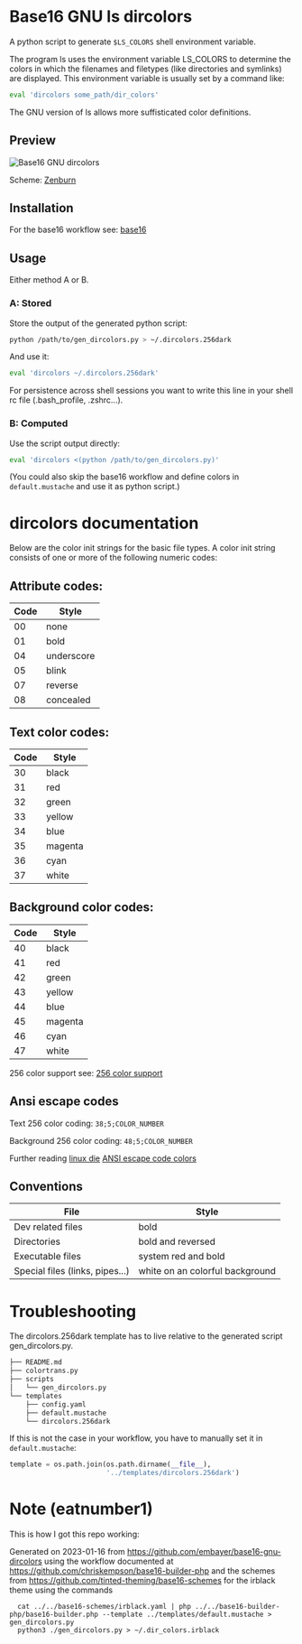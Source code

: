 # Base16 GNU ls dircolors

A python script to generate `$LS_COLORS` shell environment variable.

The program ls uses the environment variable LS_COLORS to determine the colors
in which the filenames and filetypes (like directories and symlinks) are displayed.
This environment variable is usually set by a command like:

``` bash
eval 'dircolors some_path/dir_colors'
```

The GNU version of ls allows more suffisticated color definitions.

## Preview

![Base16 GNU dircolors](https://github.com/embayer/base16-gnu-dircolors/raw/master/base16-gnu-dircolors.png)

Scheme: [Zenburn](https://github.com/elnawe/base16-zenburn-scheme)

## Installation

For the base16 workflow see:
[base16](https://github.com/chriskempson/base16)

## Usage

Either method A or B.

### A: Stored

Store the output of the generated python script:

``` bash
python /path/to/gen_dircolors.py > ~/.dircolors.256dark
```

And use it:

``` bash
eval 'dircolors ~/.dircolors.256dark'
```

For persistence across shell sessions you want to
write this line in your shell rc file (.bash_profile, .zshrc...).

### B: Computed

Use the script output directly:

``` bash
eval 'dircolors <(python /path/to/gen_dircolors.py)'
```

(You could also skip the base16 workflow and define
colors in `default.mustache` and use it as python script.)

# dircolors documentation

Below are the color init strings for the basic file types. A color init
string consists of one or more of the following numeric codes:

## Attribute codes:

Code | Style
---- | -----
00 | none
01 | bold
04 | underscore
05 | blink
07 | reverse
08 | concealed

## Text color codes:

Code | Style
---- | -----
30 | black
31 | red
32 | green
33 | yellow
34 | blue
35 | magenta
36 | cyan
37 | white

## Background color codes:

Code | Style
---- | -----
40 | black
41 | red
42 | green
43 | yellow
44 | blue
45 | magenta
46 | cyan
47 | white

256 color support see:
[256 color support](http://www.mail-archive.com/bug-coreutils@gnu.org/msg11030.html)

## Ansi escape codes

Text 256 color coding:
`38;5;COLOR_NUMBER`

Background 256 color coding:
`48;5;COLOR_NUMBER`

Further reading
[linux die](https://linux.die.net/man/5/dir_colors)
[ANSI escape code colors](https://en.wikipedia.org/wiki/ANSI_escape_code#Colors)

## Conventions

File | Style
---- | -----
Dev related files | bold
Directories | bold and reversed
Executable files | system red and bold
Special files (links, pipes...) | white on an colorful background

# Troubleshooting

The dircolors.256dark template has to live relative to
the generated script gen_dircolors.py.

``` bash
├── README.md
├── colortrans.py
├── scripts
│   └── gen_dircolors.py
└── templates
    ├── config.yaml
    ├── default.mustache
    └── dircolors.256dark
```

If this is not the case in your workflow, you have
to manually set it in `default.mustache`:

``` python
template = os.path.join(os.path.dirname(__file__),
                        '../templates/dircolors.256dark')
```

# Note (eatnumber1)

This is how I got this repo working:

Generated on 2023-01-16 from https://github.com/embayer/base16-gnu-dircolors
using the workflow documented at
https://github.com/chriskempson/base16-builder-php and the schemes from
https://github.com/tinted-theming/base16-schemes for the irblack theme using the
commands

```
  cat ../../base16-schemes/irblack.yaml | php ../../base16-builder-php/base16-builder.php --template ../templates/default.mustache > gen_dircolors.py
  python3 ./gen_dircolors.py > ~/.dir_colors.irblack
```
